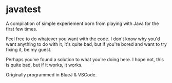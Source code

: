 # javatest
A compilation of simple experiement born from playing with Java for the first few times.

Feel free to do whatever you want with the code. I don't know why you'd want anything to do with it, it's quite bad, but if you're bored and want to try fixing it, be my guest. 

Perhaps you've found a solution to what you're doing here. I hope not, this is quite bad, but if it works, it works.

Originally programmed in BlueJ & VSCode.
